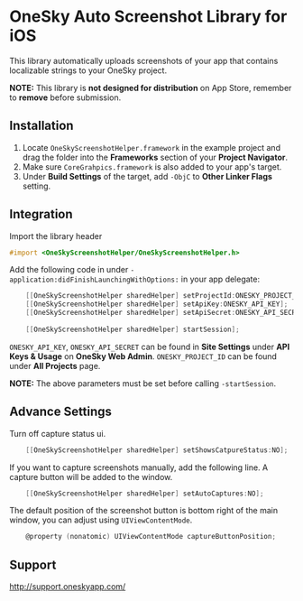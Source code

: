 OneSky Auto Screenshot Library for iOS
======================================

This library automatically uploads screenshots of your app that contains localizable strings to your OneSky project.

**NOTE:** This library is **not designed for distribution** on App Store, remember to **remove** before submission.

Installation
------------

1. Locate ```OneSkyScreenshotHelper.framework``` in the example project and drag the folder into the **Frameworks** section of your **Project Navigator**.
2. Make sure ```CoreGrahpics.framework``` is also added to your app's target.
3. Under **Build Settings** of the target, add ```-ObjC``` to **Other Linker Flags** setting.

Integration
-----------

Import the library header

``` objective-c
#import <OneSkyScreenshotHelper/OneSkyScreenshotHelper.h>
```

Add the following code in under ```-application:didFinishLaunchingWithOptions:``` in your app delegate:

```objective-c
    [[OneSkyScreenshotHelper sharedHelper] setProjectId:ONESKY_PROJECT_ID];
    [[OneSkyScreenshotHelper sharedHelper] setApiKey:ONESKY_API_KEY];
    [[OneSkyScreenshotHelper sharedHelper] setApiSecret:ONESKY_API_SECRET];
    
    [[OneSkyScreenshotHelper sharedHelper] startSession];
```

```ONESKY_API_KEY```, ```ONESKY_API_SECRET``` can be found in **Site Settings** under **API Keys & Usage** on **OneSky Web Admin**. 
```ONESKY_PROJECT_ID``` can be found under **All Projects** page.

**NOTE:** The above parameters must be set before calling ```-startSession```.

Advance Settings
----------------

Turn off capture status ui.
```objective-c
	[[OneSkyScreenshotHelper sharedHelper] setShowsCatpureStatus:NO];
```

If you want to capture screenshots manually, add the following line. A capture button will be added to the window.
```objective-c
	[[OneSkyScreenshotHelper sharedHelper] setAutoCaptures:NO];
```

The default position of the screenshot button is bottom right of the main window, you can adjust using ```UIViewContentMode```.
```objective-c
	@property (nonatomic) UIViewContentMode captureButtonPosition;
```

Support
-------
http://support.oneskyapp.com/
